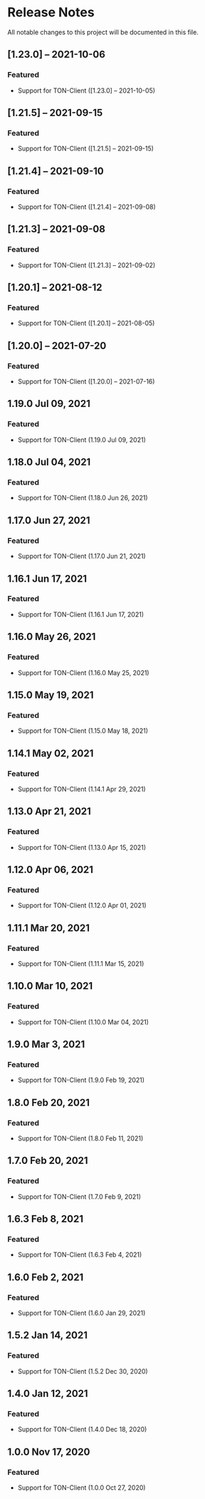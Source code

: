 # Release Notes
All notable changes to this project will be documented in this file.

## [1.23.0] – 2021-10-06

### Featured
- Support for TON-Client ([1.23.0] – 2021-10-05)

## [1.21.5] – 2021-09-15

### Featured
- Support for TON-Client ([1.21.5] – 2021-09-15)

## [1.21.4] – 2021-09-10

### Featured
- Support for TON-Client ([1.21.4] – 2021-09-08)
    
## [1.21.3] – 2021-09-08

### Featured
- Support for TON-Client ([1.21.3] – 2021-09-02)

## [1.20.1] – 2021-08-12

### Featured
- Support for TON-Client ([1.20.1] – 2021-08-05)

## [1.20.0] – 2021-07-20

### Featured
- Support for TON-Client ([1.20.0] – 2021-07-16)

## 1.19.0 Jul 09, 2021

### Featured
- Support for TON-Client (1.19.0 Jul 09, 2021)

## 1.18.0 Jul 04, 2021

### Featured
- Support for TON-Client (1.18.0 Jun 26, 2021)

## 1.17.0 Jun 27, 2021

### Featured
- Support for TON-Client (1.17.0 Jun 21, 2021)

## 1.16.1 Jun 17, 2021

### Featured
- Support for TON-Client (1.16.1 Jun 17, 2021)

## 1.16.0 May 26, 2021

### Featured
- Support for TON-Client (1.16.0 May 25, 2021)

## 1.15.0 May 19, 2021

### Featured
- Support for TON-Client (1.15.0 May 18, 2021)

## 1.14.1 May 02, 2021

### Featured
- Support for TON-Client (1.14.1 Apr 29, 2021)


## 1.13.0 Apr 21, 2021

### Featured
- Support for TON-Client (1.13.0 Apr 15, 2021)

## 1.12.0 Apr 06, 2021

### Featured
- Support for TON-Client (1.12.0 Apr 01, 2021)

## 1.11.1 Mar 20, 2021

### Featured
- Support for TON-Client (1.11.1 Mar 15, 2021)

## 1.10.0 Mar 10, 2021

### Featured
- Support for TON-Client (1.10.0 Mar 04, 2021)

## 1.9.0 Mar 3, 2021

### Featured
- Support for TON-Client (1.9.0 Feb 19, 2021)

## 1.8.0 Feb 20, 2021

### Featured
- Support for TON-Client (1.8.0 Feb 11, 2021)

## 1.7.0 Feb 20, 2021

### Featured
- Support for TON-Client (1.7.0 Feb 9, 2021)


## 1.6.3 Feb 8, 2021

### Featured
- Support for TON-Client (1.6.3 Feb 4, 2021)


## 1.6.0 Feb 2, 2021

### Featured
- Support for TON-Client (1.6.0 Jan 29, 2021)


## 1.5.2 Jan 14, 2021

### Featured
- Support for TON-Client (1.5.2 Dec 30, 2020)


## 1.4.0 Jan 12, 2021

### Featured
- Support for TON-Client (1.4.0 Dec 18, 2020)


## 1.0.0 Nov 17, 2020

### Featured
- Support for TON-Client (1.0.0 Oct 27, 2020)
